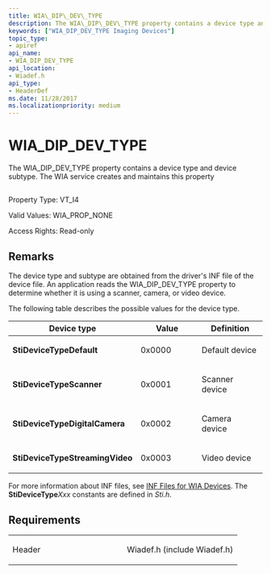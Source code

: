 ```yaml
---
title: WIA\_DIP\_DEV\_TYPE
description: The WIA\_DIP\_DEV\_TYPE property contains a device type and device subtype.
keywords: ["WIA_DIP_DEV_TYPE Imaging Devices"]
topic_type:
- apiref
api_name:
- WIA_DIP_DEV_TYPE
api_location:
- Wiadef.h
api_type:
- HeaderDef
ms.date: 11/28/2017
ms.localizationpriority: medium
---
```


# WIA\_DIP\_DEV\_TYPE


The WIA\_DIP\_DEV\_TYPE property contains a device type and device subtype. The WIA service creates and maintains this property

## <span id="ddk_wia_dip_dev_type_si"></span><span id="DDK_WIA_DIP_DEV_TYPE_SI"></span>


Property Type: VT\_I4

Valid Values: WIA\_PROP\_NONE

Access Rights: Read-only

## Remarks

The device type and subtype are obtained from the driver's INF file of the device file. An application reads the WIA\_DIP\_DEV\_TYPE property to determine whether it is using a scanner, camera, or video device.

The following table describes the possible values for the device type.

<table>
<colgroup>
<col width="33%" />
<col width="33%" />
<col width="33%" />
</colgroup>
<thead>
<tr class="header">
<th>Device type</th>
<th>Value</th>
<th>Definition</th>
</tr>
</thead>
<tbody>
<tr class="odd">
<td><p><strong>StiDeviceTypeDefault</strong></p></td>
<td><p>0x0000</p></td>
<td><p>Default device</p></td>
</tr>
<tr class="even">
<td><p><strong>StiDeviceTypeScanner</strong></p></td>
<td><p>0x0001</p></td>
<td><p>Scanner device</p></td>
</tr>
<tr class="odd">
<td><p><strong>StiDeviceTypeDigitalCamera</strong></p></td>
<td><p>0x0002</p></td>
<td><p>Camera device</p></td>
</tr>
<tr class="even">
<td><p><strong>StiDeviceTypeStreamingVideo</strong></p></td>
<td><p>0x0003</p></td>
<td><p>Video device</p></td>
</tr>
</tbody>
</table>

 

For more information about INF files, see [INF Files for WIA Devices](./inf-files-for-wia-devices.md). The **StiDeviceType***Xxx* constants are defined in *Sti.h*.

## Requirements

<table>
<colgroup>
<col width="50%" />
<col width="50%" />
</colgroup>
<tbody>
<tr class="odd">
<td><p>Header</p></td>
<td>Wiadef.h (include Wiadef.h)</td>
</tr>
</tbody>
</table>

 

